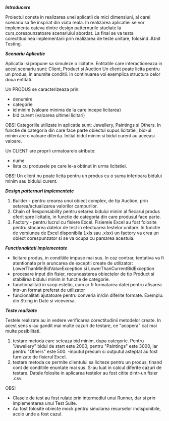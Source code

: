  ***Introducere***
  
   Proiectul consta in realizarea unei aplicatii de mici dimensiuni, al carei scenariu sa fie inspirat din viata reala.
   In realizarea aplicatiei se vor implementa cateva dintre design patternurile studiate la curs,corespunzatoare 
   scenariului abordat. La final se va testa corectitudinea implementarii prin realizarea de teste unitare, folosind JUnit Testing.
   
  ***Scenariu Aplicatie***
  
  Aplicatia isi propune sa simuleze o licitatie. Entitatile care interactioneaza in acest scenariu sunt: Client, Product si Auction
  Un client poate licita pentru un produs, in anumite conditii. In continuarea voi exemplica structura celor doua entitati.
  
  Un PRODUS se caracterizeaza prin:
  - denumire
  - categorie
  - id minim (valoare minima de la care incepe licitarea)
  - bid curent (valoarea ultimei licitari)
  
  OBS! Categoriile utilizate in aplicatie sunt: Jewellery, Paintings si Others. In functie de categoria din care face parte obiectul
  supus licitatiei, bid-ul minim are o valoare diferita. Initial bidul minim si bidul curent au aceeasi valoare.
  
  Un CLIENT are proprii urmatoarele atribute:
  - nume
  - lista cu produsele pe care le-a obtinut in urma licitatiei.
  
  OBS! Un client nu poate licita pentru un produs cu o suma inferioara bidului minim sau bidului curent.
  
  
  ***Design patternuri implementate***

  
  1. Builder - pentru crearea unui obiect complex, de tip Auction, prin setarea/actualizarea valorilor campurilor.
  2. Chain of Responsability pentru setarea bidului minim al fiecarui produs oferit spre licitatie, in functie de categoria din
  care produsul face parte.
  3. Factory -  pentru lucrul cu fisiere Excel. Fisierele Excel au fost folosite pentru stocarea datelor de test in 
  efectuarea testelor unitare. In functie de versiunea de Excel disponibila (.xls sau .xlsx) un factory va crea un obiect 
  corespunzator si se va ocupa cu parsarea acestuia.
  
  
  ***Functionalitati implementate***

  - licitare produs, in conditiile impuse mai sus. In caz contrar, tentativa va fi atentionata prin aruncarea de exceptii create
  de utilizator: LowerThanMinBidValueException si LowerThanCurrentBidException
  - procesare input din fisier, recunoasterea obiectelor de tip Product si stabilirea bidului minim in functie de categorie.
  - functionalitati in scop estetic, cum ar fi formatarea datei pentru afisarea intr-un format preferat de utilizator
  - funcionalitati ajutatoare pentru converia in/din diferite formate. Exemplu: din String in Date si viceversa.
  
  ***Teste realizate***

  Testele realizate au in vedere verificarea corectitudinii metodelor create. In acest sens s-au gandit mai multe cazuri de 
  testare, ce "acopera" cat mai multe posibilitati. 
  1. testare metoda care seteaza bid minim, dupa categorie. Pentru "Jewellery" bidul de start este 2000, pentru "Paintings" 
  este 3000, iar pentru "Others" este 500.
    -inputul precum si outputul asteptat au fost furnizate de fisierul Excel.
  2. testare metoda ce permite clientului sa liciteze pentru un produs, tinand cont de conditiile enuntate mai sus. S-au luat 
  in calcul diferite cazuri de testare. Datele folosite in aplicarea testelor au fost citite dintr-un fisier .csv.
  
  OBS! 
  - Clasele de test au fost rulate prin intermediul unui Runner, dar si prin implementarea unui Test Suite.
  - Au fost folosite obiecte mock pentru simularea resurselor indisponibile, acolo unde a fost cazul.
  
  
  


